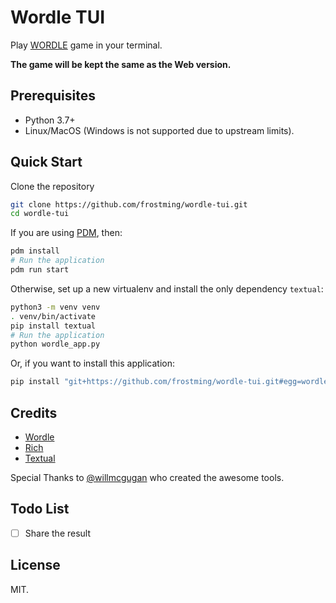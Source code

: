 # Wordle TUI

Play [WORDLE] game in your terminal.

**The game will be kept the same as the Web version.**

## Prerequisites

- Python 3.7+
- Linux/MacOS (Windows is not supported due to upstream limits).

## Quick Start

Clone the repository

```bash
git clone https://github.com/frostming/wordle-tui.git
cd wordle-tui
```

If you are using [PDM](https://pdm.fming.dev), then:

```bash
pdm install
# Run the application
pdm run start
```

Otherwise, set up a new virtualenv and install the only dependency `textual`:

```bash
python3 -m venv venv
. venv/bin/activate
pip install textual
# Run the application
python wordle_app.py
```

Or, if you want to install this application:

```bash
pip install "git+https://github.com/frostming/wordle-tui.git#egg=wordle-tui"
```

## Credits

- [Wordle]
- [Rich]
- [Textual]

[wordle]: https://www.powerlanguage.co.uk/wordle/
[rich]: https://github.com/Textualize/rich
[textual]: https://github.com/Textualize/textual

Special Thanks to [@willmcgugan](https://github.com/willmcgugan) who created the awesome tools.

## Todo List

- [ ] Share the result

## License

MIT.
